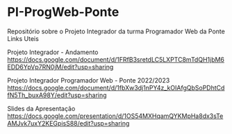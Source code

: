 # PI-ProgWeb-Ponte
Repositório sobre o Projeto Integrador da turma Programador Web da Ponte
 Links Uteis

Projeto Integrador - Andamento
 https://docs.google.com/document/d/1FRfB3sretdLC5LXPTC8mTdQH1jbM6EDD6YpVp7RN0jM/edit?usp=sharing
 
 Projeto Integrador Programador Web - Ponte 2022/2023
 https://docs.google.com/document/d/1fbXw3dj1nPY4z_kOIAfgQbSoPDhtCdfN5Th_buxA98Y/edit?usp=sharing

Slides da Apresentação
https://docs.google.com/presentation/d/1OS54MXHqamQYKMpHa8dx3sTeAMJvk7uxY2KEGpisS88/edit?usp=sharing
